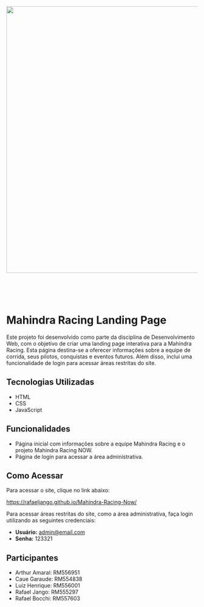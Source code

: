 <div align="center">
<img src="https://github.com/RafaelJango/Mahindra-Racing-Now/assets/122299872/0df31e5d-a617-4af4-9856-549ff7850cf8" width="700px"/>
</div> <br><br><br><br>

# Mahindra Racing Landing Page

Este projeto foi desenvolvido como parte da disciplina de Desenvolvimento Web, com o objetivo de criar uma landing page interativa para a Mahindra Racing. Esta página destina-se a oferecer informações sobre a equipe de corrida, seus pilotos, conquistas e eventos futuros. Além disso, inclui uma funcionalidade de login para acessar áreas restritas do site.

## Tecnologias Utilizadas

- HTML
- CSS
- JavaScript

## Funcionalidades

- Página inicial com informações sobre a equipe Mahindra Racing e o projeto Mahindra Racing NOW.
- Página de login para acessar a área administrativa.

## Como Acessar

Para acessar o site, clique no link abaixo:

https://rafaeljango.github.io/Mahindra-Racing-Now/

Para acessar áreas restritas do site, como a área administrativa, faça login utilizando as seguintes credenciais:

- **Usuário:** admin@email.com
- **Senha:** 123321

## Participantes

- Arthur Amaral: RM556951
- Caue Garaude: RM554838
- Luiz Henrique: RM556001
- Rafael Jango: RM555297
- Rafael Bocchi: RM557603

